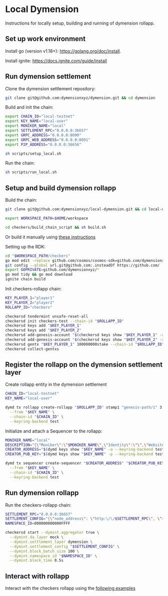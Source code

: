 # Local Dymension

Instructions for locally setup, building and running of dymension rollapp.

## Set up work environment

Install go (version v1.18+): https://golang.org/doc/install.

Install ignite: https://docs.ignite.com/guide/install

## Run dymension settlement

Clone the dymension settlement repository:

```sh
git clone git@github.com:dymensionxyz/dymension.git && cd dymension
```

Build and init the chain:

```sh
export CHAIN_ID="local-testnet"
export KEY_NAME="local-user"
export MONIKER_NAME="local"
export SETTLEMENT_RPC="0.0.0.0:36657"
export GRPC_ADDRESS="0.0.0.0:8090"
export GRPC_WEB_ADDRESS="0.0.0.0:8091"
export P2P_ADDRESS="0.0.0.0:36656"

sh scripts/setup_local.sh
```

Run the chain:

```sh
sh scripts/run_local.sh
```

## Setup and build dymension rollapp

Build the chain:

```sh
git clone git@github.com:dymensionxyz/local-dymension.git && cd local-dymension

export WORKSPACE_PATH=$HOME/workspace

cd checkers/build_chain_script && sh build.sh
```

Or build it manually using [these instructions](/checkers/build_chain.md)

Setting up the RDK:

```sh
cd "$WORKSPACE_PATH/checkers"
go mod edit -replace github.com/cosmos/cosmos-sdk=github.com/dymensionxyz/rdk@v0.1.0-alpha
git config --global url.git@github.com:.insteadOf https://github.com/
export GOPRIVATE=github.com/dymensionxyz/*
go mod tidy && go mod download
ignite chain build
```

Init checkers-rollapp chain:

```sh
KEY_PLAYER_1="player1"
KEY_PLAYER_2="player2"
ROLLAPP_ID="checkers"

checkersd tendermint unsafe-reset-all
checkersd init checkers-test --chain-id "$ROLLAPP_ID"
checkersd keys add "$KEY_PLAYER_1"
checkersd keys add "$KEY_PLAYER_2"
checkersd add-genesis-account "$(checkersd keys show "$KEY_PLAYER_1" -a)" 100000000000stake
checkersd add-genesis-account "$(checkersd keys show "$KEY_PLAYER_2" -a)" 100000000000stake
checkersd gentx "$KEY_PLAYER_1" 100000000stake --chain-id "$ROLLAPP_ID"
checkersd collect-gentxs
```

## Register the rollapp on the dymension settlement layer

Create rollapp entity in the dymension settlement

```sh
CHAIN_ID="local-testnet"
KEY_NAME="local-user"

dymd tx rollapp create-rollapp "$ROLLAPP_ID" stamp1 "genesis-path/1" 3 100 '{"Addresses":[]}' \
  --from "$KEY_NAME" \
  --chain-id "$CHAIN_ID" \
  --keyring-backend test
```

Initialize and attach a Sequencer to the rollapp:

```sh
MONIKER_NAME="local"
DESCRIPTION="{\"Moniker\":\"$MONIKER_NAME\",\"Identity\":\"\",\"Website\":\"\",\"SecurityContact\":\"\",\"Details\":\"\"}";
CREATOR_ADDRESS="$(dymd keys show "$KEY_NAME" -a --keyring-backend test)"
CREATOR_PUB_KEY="$(dymd keys show "$KEY_NAME" -p --keyring-backend test)"

dymd tx sequencer create-sequencer "$CREATOR_ADDRESS" "$CREATOR_PUB_KEY" "$ROLLAPP_ID" "$DESCRIPTION" \
  --from "$KEY_NAME" \
  --chain-id "$CHAIN_ID" \
  --keyring-backend test
```

## Run dymension rollapp

Run the checkers-rollapp chain:

```sh
SETTLEMENT_RPC="0.0.0.0:36657"
SETTLEMENT_CONFIG="{\"node_address\": \"http:\/\/$SETTLEMENT_RPC\", \"rollapp_id\": \"$ROLLAPP_ID\", \"dym_account_name\": \"$KEY_NAME\", \"keyring_home_dir\": \"$HOME/.dymension/\", \"keyring_backend\":\"test\"}"
NAMESPACE_ID=000000000000FFFF

checkersd start --dymint.aggregator true \
  --dymint.da_layer mock \
  --dymint.settlement_layer dymension \
  --dymint.settlement_config "$SETTLEMENT_CONFIG" \
  --dymint.block_batch_size 100 \
  --dymint.namespace_id "$NAMESPACE_ID" \
  --dymint.block_time 0.5s
```

## Interact with rollapp

Interact with the checkers rollapp using the [following examples](/checkers/interaction.md)
